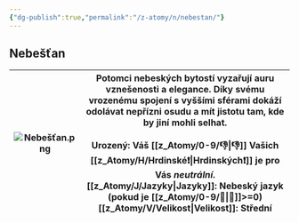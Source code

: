 ```yaml
---
{"dg-publish":true,"permalink":"/z-atomy/n/nebestan/"}
---
```


## Nebešťan

| ![Nebešťan.png](/img/user/z_img/Nebe%C5%A1%C5%A5an.png) | Potomci **nebeských bytostí** vyzařují auru vznešenosti a elegance. Díky svému vrozenému spojení s vyššími sférami dokáží odolávat nepřízni osudu a mít jistotu tam, kde by jiní mohli selhat.<br><br>**Urozený**: Váš [[z_Atomy/0-9/👎\|👎]] Vašich [[z_Atomy/H/Hrdinské❗\|Hrdinských❗]] je pro Vás *neutrální*.<br>**[[z_Atomy/J/Jazyky\|Jazyky]]**: Nebeský jazyk (pokud je [[z_Atomy/0-9/📖\|📖]]>=0)<br>**[[z_Atomy/V/Velikost\|Velikost]]**: Střední |
| ----------------- | -------------------------------------------------------------------------------------------------------------------------------------------------------------------------------------------------------------------------------------------------------------------------------------------------------------------------------------------------------------------------- |
